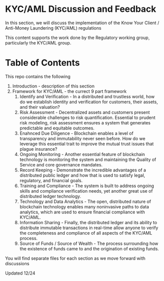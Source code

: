 # KYC/AML Discussion and Feedback
In this section, we will discuss the implementation of the Know Your Client / Anti-Money Laundering (KYC/AML) regulations

This content supports the work done by the Regulatory working group, particularly the KYC/AML group.

# Table of Contents
This repo contains the following
1. Introduction - description of this section
2. Framework for KYC/AML - the currect 9 part framework
    1. Identify and Verification - In a distributed and trustless world, how do we establish identity and verification for customers, their assets, and their valuation?
    2. Risk Assessment - Decentralized assets and customers present considerable challenges to risk quantification. Essential to prudent risk modeling, risk assessment ensures a system that generates predictable and equitable outcomes.
    3. Enahnced Due Diligence - Blockchain enables a level of transparency and immutability never seen before. How do we leverage this essential trait to improve the mutual trust issues that plague insurance?
    4. Ongoing Monitoring - Another essential feature of blockchain technology is monitoring the system and maintaining the Quality of Service and core governance mandates.
    5. Record Keeping - Demonstrate the incredible advantages of a distributed public ledger and how that is used to satisfy legal, regulatory, and financial goals.
    6. Training and Compliance - The system is built to address ongoing skills and compliance verification needs, yet another great use of distributed ledger technology.
    7. Technology and Data Analytics - The open, distributed nature of blockchain technology enables many noninvasive paths to data analytics, which are used to ensure financial compliance with KYC/AML.
    8. Information Sharing - Finally, the distributed ledger and its ability to distribute immutable transactions in real-time allow anyone to verify the completeness and compliance of all aspects of the KYC/AML process.
    9. Source of Funds / Source of Wealth - The process surrounding how the existence of funds came to and the origination of existing funds.


You will find separate files for each section as we move forward with discussions

Updated 12/24












